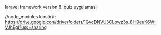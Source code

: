 laravel framework version 8. quiz uygulaması


//node_modules klosörü : https://drive.google.com/drive/folders/1GvcDNVUBCLowz3s_8IH9euK6W-VJhEgl?usp=sharing
